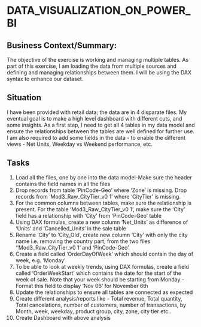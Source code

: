 # DATA_VISUALIZATION_ON_POWER_BI

## Business Context/Summary:

The objective of the exercise is working and managing multiple tables. As part of this exercise, I am loading the data from multiple sources and defining and managing relationships between them. I will be using the DAX syntax to enhance our dataset.

## Situation

I have been provided with retail data; the data are in 4 disparate files. My eventual goal is to make a high level dashboard with different cuts, and some insights. As a first step, I need to get all 4 tables in my data model and ensure the relationships between the tables are well defined for further use. I am also required to add some fields in the data - to enable the different views - Net Units, Weekday vs Weekend performance, etc.

## Tasks
1. Load all the files, one by one into the data model-Make sure the header contains the field names in all the files
2. Drop records from table ‘PinCode-Geo’ where ‘Zone’ is missing. Drop records from ‘Mod3_Raw_CityTier_v0 1’ where ‘CityTier’ is missing.
3. For the common columns between tables, make sure the relationship is present. For the table ‘Mod3_Raw_CityTier_v0 1’, make sure the ‘City’ field has a relationship with ‘City’ from ‘PinCode-Geo’ table
4. Using DAX formulas, create a new column ‘Net_Units’ as difference of ‘Units’ and ‘Cancelled_Units’ in the sale table
5. Rename ‘City’ to ‘City_Old’, create new column ‘City’ with only the city name i.e. removing the country part; from the two files ‘‘Mod3_Raw_CityTier_v0 1‘ and ‘PinCode-Geo’.
6. Create a field called ‘OrderDayOfWeek’ which should contain the day of week, e.g. ‘Monday’
7. To be able to look at weekly trends, using DAX formulas, create a field called ‘OrderWeekStart’ which contains the date for the start of the week of sale. Note that your week should be starting from Monday - Format this field to display ‘Nov 06’ for November 6th
8. Update the relationships to ensure all tables are connected as expected
9. Create different analysis/reports like - Total revenue, Total quantity, Total cancelations, number of customers, number of transactions, by Month, week, weekday, product group, city, zone, city tier etc..
10. Create Dashboard with above analysis

